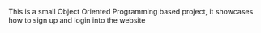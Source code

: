 This is a small Object Oriented Programming based project, it showcases how to sign up and login into the website 
